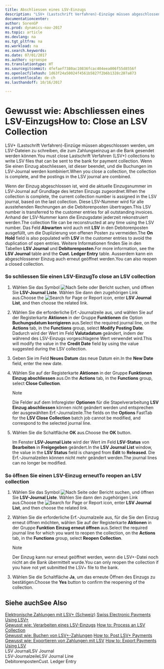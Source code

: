 ```yaml
---
title: Abschliessen eines LSV-Einzugs
description: "LSV+ (Lastschrift Verfahren)-Einzüge müssen abgeschlossen werden, um LSV-Dateien zu schreiben, die zum Zahlungseinzug an die Bank gesendet werden können. Wenn Sie einen Einzug abschliessen, ist dieser beendet, und die Buchungen im LSV-Journal werden kombiniert."
documentationcenter: 
author: SorenGP
ms.prod: dynamics-nav-2017
ms.topic: article
ms.devlang: na
ms.tgt_pltfrm: na
ms.workload: na
ms.search.keywords: 
ms.date: 07/01/2017
ms.author: sgroespe
ms.translationtype: HT
ms.sourcegitcommit: 4fefaef7380ac10836fcac404eea006f55d8556f
ms.openlocfilehash: 1d63f24a50024f4561b5827f2b6b1328c207a873
ms.contentlocale: de-ch
ms.lasthandoff: 10/16/2017

---
```

# <a name="how-to-close-an-lsv-collection"></a><span data-ttu-id="796ce-104">Gewusst wie: Abschliessen eines LSV-Einzugs</span><span class="sxs-lookup"><span data-stu-id="796ce-104">How to: Close an LSV Collection</span></span>
<span data-ttu-id="796ce-105">LSV+ (Lastschrift Verfahren)-Einzüge müssen abgeschlossen werden, um LSV-Dateien zu schreiben, die zum Zahlungseinzug an die Bank gesendet werden können.</span><span class="sxs-lookup"><span data-stu-id="796ce-105">You must close Lastschrift Verfahren (LSV+) collections to write LSV files that can be sent to the bank for payment collection.</span></span> <span data-ttu-id="796ce-106">Wenn Sie einen Einzug abschliessen, ist dieser beendet, und die Buchungen im LSV-Journal werden kombiniert.</span><span class="sxs-lookup"><span data-stu-id="796ce-106">When you close a collection, the collection is complete, and the postings in the LSV journal are combined.</span></span>  
  
 <span data-ttu-id="796ce-107">Wenn der Einzug abgeschlossen ist, wird die aktuelle Einzugsnummer im LSV-Journal auf Grundlage des letzten Einzugs zugeordnet.</span><span class="sxs-lookup"><span data-stu-id="796ce-107">When the collection is complete, the current collection number is assigned in the LSV journal, based on the last collection.</span></span> <span data-ttu-id="796ce-108">Diese LSV-Nummer wird für alle ausstehenden Rechnungen an die Debitorenposten übertragen.</span><span class="sxs-lookup"><span data-stu-id="796ce-108">This LSV number is transferred to the customer entries for all outstanding invoices.</span></span> <span data-ttu-id="796ce-109">Anhand der LSV-Nummer kann die Einzugsdatei jederzeit rekonstruiert werden.</span><span class="sxs-lookup"><span data-stu-id="796ce-109">The collection file can be reconstructed at any time using the LSV number.</span></span> <span data-ttu-id="796ce-110">Das Feld **Abwarten** wird auch mit **LSV** in den Debitorenposten ausgefüllt, um die Duplizierung von offenen Posten zu vermeiden.</span><span class="sxs-lookup"><span data-stu-id="796ce-110">The **On Hold** field is also populated with **LSV** in the customer entries to avoid the duplication of open entries.</span></span> <span data-ttu-id="796ce-111">Weitere Informationen finden Sie in den Tabellen **LSV Journal** und **Debitorenposten**.</span><span class="sxs-lookup"><span data-stu-id="796ce-111">For more information, see the **LSV Journal** table and the **Cust. Ledger Entry** table.</span></span> <span data-ttu-id="796ce-112">Ausserdem kann ein abgeschlossener Einzug auch erneut geöffnet werden.</span><span class="sxs-lookup"><span data-stu-id="796ce-112">You can also reopen a closed collection.</span></span>  
  
### <a name="to-close-an-lsv-collection"></a><span data-ttu-id="796ce-113">So schliessen Sie einen LSV-Einzug</span><span class="sxs-lookup"><span data-stu-id="796ce-113">To close an LSV collection</span></span>  
  
1.  <span data-ttu-id="796ce-114">Wählen Sie das Symbol ![Nach Seite oder Bericht suchen](media/ui-search/search_small.png "Nach Seite ober Bericht suchen"), und öffnen Sie **LSV-Journal Liste**. Wählen Sie dann den zugehörigen Link aus.</span><span class="sxs-lookup"><span data-stu-id="796ce-114">Choose the ![Search for Page or Report](media/ui-search/search_small.png "Search for Page or Report icon") icon, enter **LSV Journal List**, and then choose the related link.</span></span>  
  
2.  <span data-ttu-id="796ce-115">Wählen Sie die erforderliche Erf.-Journalzeile aus, und wählen Sie auf der Registerkarte **Aktionen** in der Gruppe **Funktionen** die Option **Buchungsdatum korrigieren** aus.</span><span class="sxs-lookup"><span data-stu-id="796ce-115">Select the required journal line, on the **Actions** tab, in the **Functions** group, select **Modify Posting Date**.</span></span> <span data-ttu-id="796ce-116">Dadurch wird der Wert im Feld **Valutadatum** geändert, indem der während des LSV-Einzugs vorgeschlagene Wert verwendet wird.</span><span class="sxs-lookup"><span data-stu-id="796ce-116">This will modify the value in the **Credit Date** field by using the value suggested during the LSV collection.</span></span>  
  
3.  <span data-ttu-id="796ce-117">Geben Sie im Feld **Neues Datum** das neue Datum ein.</span><span class="sxs-lookup"><span data-stu-id="796ce-117">In the **New Date** field, enter the new date.</span></span>  
  
4.  <span data-ttu-id="796ce-118">Wählen Sie auf der Registerkarte **Aktionen** in der Gruppe **Funktionen** **Einzug abschliessen** aus.</span><span class="sxs-lookup"><span data-stu-id="796ce-118">On the **Actions** tab, in the **Functions** group, select **Close Collection**.</span></span>  
  
    > [!NOTE]  
    >  <span data-ttu-id="796ce-119">Die Felder auf dem Inforegister **Optionen** für die Stapelverarbeitung **LSV Einzug abschliessen** können nicht geändert werden und entsprechen der ausgewählten Erf.-Journalzeile.</span><span class="sxs-lookup"><span data-stu-id="796ce-119">The fields on the **Options** FastTab for the **LSV Close Collection** batch job cannot be modified, and correspond to the selected journal line.</span></span>  
  
5.  <span data-ttu-id="796ce-120">Wählen Sie die Schaltfläche **OK** aus.</span><span class="sxs-lookup"><span data-stu-id="796ce-120">Choose the **OK** button.</span></span>  
  
     <span data-ttu-id="796ce-121">Im Fenster **LSV-Journal Liste** wird der Wert im Feld **LSV-Status** von **Bearbeiten** in **Freigegeben** geändert.</span><span class="sxs-lookup"><span data-stu-id="796ce-121">In the **LSV Journal List** window, the value in the **LSV Status** field is changed from **Edit** to **Released**.</span></span> <span data-ttu-id="796ce-122">Die Erf.-Journalzeilen können nicht mehr geändert werden.</span><span class="sxs-lookup"><span data-stu-id="796ce-122">The journal lines can no longer be modified.</span></span>  
  
### <a name="to-reopen-an-lsv-collection"></a><span data-ttu-id="796ce-123">So öffnen Sie einen LSV-Einzug erneut</span><span class="sxs-lookup"><span data-stu-id="796ce-123">To reopen an LSV collection</span></span>  
  
1.  <span data-ttu-id="796ce-124">Wählen Sie das Symbol ![Nach Seite oder Bericht suchen](media/ui-search/search_small.png "Nach Seite ober Bericht suchen"), und öffnen Sie **LSV-Journal Liste**. Wählen Sie dann den zugehörigen Link aus.</span><span class="sxs-lookup"><span data-stu-id="796ce-124">Choose the ![Search for Page or Report](media/ui-search/search_small.png "Search for Page or Report icon") icon, enter **LSV Journal List**, and then choose the related link.</span></span>  
  
2.  <span data-ttu-id="796ce-125">Wählen Sie die erforderliche Erf.-Journalzeile aus, für die Sie den Einzug erneut öffnen möchten, wählen Sie auf der Registerkarte **Aktionen** in der Gruppe **Funktion** **Einzug erneut öffnen** aus.</span><span class="sxs-lookup"><span data-stu-id="796ce-125">Select the required journal line for which you want to reopen the collection, on the **Actions** tab, in the **Functions** group, select **Reopen Collection**.</span></span>  
  
    > [!NOTE]  
    >  <span data-ttu-id="796ce-126">Der Einzug kann nur erneut geöffnet werden, wenn die LSV+-Datei noch nicht an die Bank übermittelt wurde.</span><span class="sxs-lookup"><span data-stu-id="796ce-126">You can only reopen the collection if you have not yet submitted the LSV+ file to the bank.</span></span>  
  
3.  <span data-ttu-id="796ce-127">Wählen Sie die Schaltfläche **Ja**, um das erneute Öffnen des Einzugs zu bestätigen.</span><span class="sxs-lookup"><span data-stu-id="796ce-127">Choose the **Yes** button to confirm the reopening of the collection.</span></span>  
  
## <a name="see-also"></a><span data-ttu-id="796ce-128">Siehe auch</span><span class="sxs-lookup"><span data-stu-id="796ce-128">See Also</span></span>  
 <span data-ttu-id="796ce-129">[Elektronische Zahlungen mit LSV+ (Schweiz)](swiss-electronic-payments-using-lsv-.md) </span><span class="sxs-lookup"><span data-stu-id="796ce-129">[Swiss Electronic Payments Using LSV+](swiss-electronic-payments-using-lsv-.md) </span></span>  
 <span data-ttu-id="796ce-130">[Gewusst wie: Verarbeiten eines LSV-Einzugs](how-to-process-an-lsv-collection.md) </span><span class="sxs-lookup"><span data-stu-id="796ce-130">[How to: Process an LSV Collection](how-to-process-an-lsv-collection.md) </span></span>  
 <span data-ttu-id="796ce-131">[Gewusst wie: Buchen von LSV+-Zahlungen](how-to-post-lsv-payments.md) </span><span class="sxs-lookup"><span data-stu-id="796ce-131">[How to: Post LSV+ Payments](how-to-post-lsv-payments.md) </span></span>  
 <span data-ttu-id="796ce-132">[Gewusst wie: Exportieren von Zahlungen mit LSV](how-to-export-payments-using-lsv.md) </span><span class="sxs-lookup"><span data-stu-id="796ce-132">[How to: Export Payments Using LSV](how-to-export-payments-using-lsv.md) </span></span>  
 <span data-ttu-id="796ce-133">LSV Journal</span><span class="sxs-lookup"><span data-stu-id="796ce-133">LSV Journal</span></span>   
 <span data-ttu-id="796ce-134">LSV-Journalzeile</span><span class="sxs-lookup"><span data-stu-id="796ce-134">LSV Journal Line</span></span>   
 <span data-ttu-id="796ce-135">Debitorenposten</span><span class="sxs-lookup"><span data-stu-id="796ce-135">Cust. Ledger Entry</span></span>
